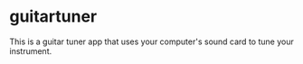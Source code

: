 # guitartuner

This is a guitar tuner app that uses your computer's sound card to tune your instrument.

